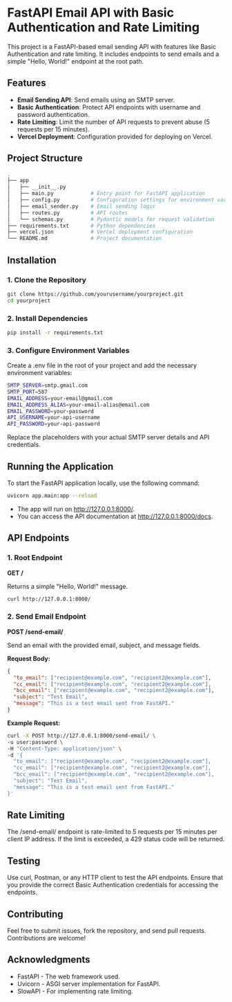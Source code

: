 # FastAPI Email API with Basic Authentication and Rate Limiting

This project is a FastAPI-based email sending API with features like Basic Authentication and rate limiting. It includes endpoints to send emails and a simple "Hello, World!" endpoint at the root path.

## Features

- **Email Sending API**: Send emails using an SMTP server.
- **Basic Authentication**: Protect API endpoints with username and password authentication.
- **Rate Limiting**: Limit the number of API requests to prevent abuse (5 requests per 15 minutes).
- **Vercel Deployment**: Configuration provided for deploying on Vercel.

## Project Structure

```bash
.
├── app
│   ├── __init__.py
│   ├── main.py            # Entry point for FastAPI application
│   ├── config.py          # Configuration settings for environment variables
│   ├── email_sender.py    # Email sending logic
│   ├── routes.py          # API routes
│   └── schemas.py         # Pydantic models for request validation
├── requirements.txt       # Python dependencies
├── vercel.json            # Vercel deployment configuration
└── README.md              # Project documentation
```

## Installation

### 1. Clone the Repository

```bash
git clone https://github.com/yourusername/yourproject.git
cd yourproject
```

### 2. Install Dependencies

```bash
pip install -r requirements.txt
```

### 3. Configure Environment Variables

Create a .env file in the root of your project and add the necessary environment variables:

```bash
SMTP_SERVER=smtp.gmail.com
SMTP_PORT=587
EMAIL_ADDRESS=your-email@gmail.com
EMAIL_ADDRESS_ALIAS=your-email-alias@email.com
EMAIL_PASSWORD=your-password
API_USERNAME=your-api-username
API_PASSWORD=your-api-password
```

Replace the placeholders with your actual SMTP server details and API credentials.

## Running the Application

To start the FastAPI application locally, use the following command:

```bash
uvicorn app.main:app --reload
```

- The app will run on http://127.0.0.1:8000/.
- You can access the API documentation at http://127.0.0.1:8000/docs.

## API Endpoints

### 1. Root Endpoint

**GET /**

Returns a simple "Hello, World!" message.

```bash
curl http://127.0.0.1:8000/
```

### 2. Send Email Endpoint
**POST /send-email/**

Send an email with the provided email, subject, and message fields.

**Request Body:**

```json
{
  "to_email": ["recipient@example.com", "recipient2@example.com"],
  "cc_email": ["recipient@example.com", "recipient2@example.com"],
  "bcc_email": ["recipient@example.com", "recipient2@example.com"],
  "subject": "Test Email",
  "message": "This is a test email sent from FastAPI."
}
```

**Example Request:**

```bash
curl -X POST http://127.0.0.1:8000/send-email/ \
-u user:password \
-H "Content-Type: application/json" \
-d '{
  "to_email": ["recipient@example.com", "recipient2@example.com"],
  "cc_email": ["recipient@example.com", "recipient2@example.com"],
  "bcc_email": ["recipient@example.com", "recipient2@example.com"],
  "subject": "Test Email",
  "message": "This is a test email sent from FastAPI."
}'
```

## Rate Limiting

The /send-email/ endpoint is rate-limited to 5 requests per 15 minutes per client IP address. If the limit is exceeded, a 429 status code will be returned.

## Testing

Use curl, Postman, or any HTTP client to test the API endpoints. Ensure that you provide the correct Basic Authentication credentials for accessing the endpoints.

## Contributing

Feel free to submit issues, fork the repository, and send pull requests. Contributions are welcome!

## Acknowledgments

- FastAPI - The web framework used.
- Uvicorn - ASGI server implementation for FastAPI.
- SlowAPI - For implementing rate limiting.
